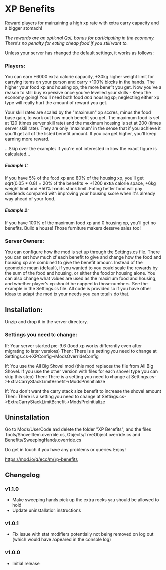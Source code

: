 # XP Benefits
Reward players for maintaining a high xp rate with extra carry capacity and a bigger stomach!

*The rewards are an optional QoL bonus for participating in the economy. There's no penalty for eating cheap food if you still want to.*

Unless your server has changed the default settings, it works as follows:

### Players:
You can earn +6000 extra calorie capacity, +30kg higher weight limit for carrying items on your person and carry +100% blocks in the hands.
The higher your food xp and housing xp, the more benefit you get. Now you've a reason to still buy expensive once you've levelled your skills - Keep the economy going!
You'll need both food *and* housing xp; neglecting either xp type will really hurt the amount of reward you get.

Your skill rates are scaled by the "maximum" xp scores, minus the food base gain, to work out how much benefit you get.
The maximum food is set at 120 (times server skill rate) and the maximum housing is set at 200 (times server skill rate). They are only 'maximum' in the sense that if you achieve it you'll get all of the listed benefit amount. If you can get higher, you'll keep earning more reward.

...Skip over the examples if you're not interested in how the exact figure is calculated...
##### Example 1:
If you have 5% of the food xp and 80% of the housing xp, you'll get sqrt(0.05 * 0.8) = 20% of the benefits -> +1200 extra calorie space, +6kg weight limit and +50% hands stack limit.
Eating better food will pay dividends compared with improving your housing score when it's already way ahead of your food.

##### Example 2:
If you have 100% of the maximum food xp and 0 housing xp, you'll get no benefits. Build a house! Those furniture makers deserve sales too!


### Server Owners:
You can configure how the mod is set up through the Settings.cs file.
There you can set how much of each benefit to give and change how the food and housing xp are combined to give the benefit amount.
Instead of the geometric mean (default), if you wanted to you could scale the rewards by the sum of the food and housing, or either the food or housing alone. 
You can also change what values are used as the maximum food and housing, and whether player's xp should be capped to those numbers.
See the example in the Settings.cs file.
All code is provided so if you have other ideas to adapt the mod to your needs you can totally do that.

## Installation:
Unzip and drop it in the server directory.

### Settings you need to change:
If:
	Your server started pre-9.6 (food xp works differently even after migrating to later versions)
Then:
	There is a setting you need to change at Settings.cs->XPConfig->ModsOverrideConfig

If:
	You use the All Big Shovel mod (this mod replaces the file from All Big Shovel. If you use the other version with files for each shovel type you can skip this step)
Then:
	There is a setting you need to change at Settings.cs->ExtraCarryStackLimitBenefit->ModsPreInitialize

If:
	You don't want the carry stack size benefit to increase the shovel amount
Then:
	There is a setting you need to change at Settings.cs->ExtraCarryStackLimitBenefit->ModsPreInitialize

## Uninstallation
Go to Mods/UserCode and delete the folder "XP Benefits", and the files Tools/ShovelItem.override.cs, Objects/TreeObject.override.cs and Benefits/SweepingHands.override.cs

Do get in touch if you have any problems or queries.
Enjoy!

https://mod.io/g/eco/m/xp-benefits

## Changelog
### v1.1.0
- Make sweeping hands pick up the extra rocks you should be allowed to hold
- Update uninstallation instructions
### v1.0.1
- Fix issue with stat modifiers potentially not being removed on log out (which would have appeared in the console log)
### v1.0.0
- Initial release